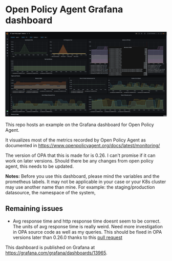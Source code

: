 # Open Policy Agent Grafana dashboard

![](images/dashboard-image-1.png)

This repo hosts an example on the Grafana dashboard for Open Policy Agent.

It visualizes most of the metrics recorded by Open Policy Agent as documented in https://www.openpolicyagent.org/docs/latest/monitoring/

The version of OPA that this is made for is 0.26. I can't promise if it can work on later versions. Should there be any changes from open policy agent, this needs to be updated. 

**Notes:** Before you use this dashboard, please mind the variables and the prometheus labels. It may not be applicable in your case or your K8s cluster may use another name than mine.
For example: the staging/production datasource, the namespace of the system, 

## Remaining issues
- Avg response time and http response time doesnt seem to be correct. The units of avg response time is really weird. Need more investigation in OPA source code as well as my queries.
This should be fixed in OPA versions later than 0.26.0 thanks to this [pull request](https://github.com/open-policy-agent/opa/pull/3214)


This dashboard is published on Grafana at https://grafana.com/grafana/dashboards/13965. 


